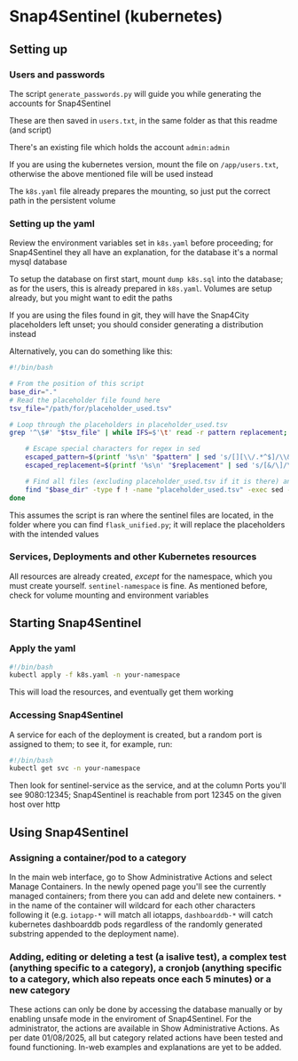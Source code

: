 # Snap4Sentinel (kubernetes)

## Setting up

### Users and passwords

The script `generate_passwords.py` will guide you while generating the accounts for Snap4Sentinel

These are then saved in `users.txt`, in the same folder as that this readme (and script)

There's an existing file which holds the account `admin:admin`

If you are using the kubernetes version, mount the file on `/app/users.txt`, otherwise the above mentioned file will be used instead

The `k8s.yaml` file already prepares the mounting, so just put the correct path in the persistent volume

### Setting up the yaml

Review the environment variables set in `k8s.yaml` before proceeding; for Snap4Sentinel they all have an explanation, for the database it's a normal mysql database

To setup the database on first start, mount `dump k8s.sql` into the database; as for the users, this is already prepared in `k8s.yaml`. Volumes are setup already, but you might want to edit the paths

If you are using the files found in git, they will have the Snap4City placeholders left unset; you should consider generating a distribution instead


Alternatively, you can do something like this:

```bash
#!/bin/bash

# From the position of this script
base_dir="."
# Read the placeholder file found here
tsv_file="/path/for/placeholder_used.tsv"

# Loop through the placeholders in placeholder_used.tsv
grep '^\$#' "$tsv_file" | while IFS=$'\t' read -r pattern replacement; do # some lines do not represent placeholders and we won't read them

    # Escape special characters for regex in sed
    escaped_pattern=$(printf '%s\n' "$pattern" | sed 's/[][\\/.*^$]/\\&/g')
    escaped_replacement=$(printf '%s\n' "$replacement" | sed 's/[&/\]/\\&/g')

    # Find all files (excluding placeholder_used.tsv if it is there) and run sed on them
    find "$base_dir" -type f ! -name "placeholder_used.tsv" -exec sed -i "s/$escaped_pattern/$escaped_replacement/g" {} +
done
```
This assumes the script is ran where the sentinel files are located, in the folder where you can find `flask_unified.py`; it will replace the placeholders with the intended values

### Services, Deployments and other Kubernetes resources

All resources are already created, _except_ for the namespace, which you must create yourself. `sentinel-namespace` is fine. As mentioned before, check for volume mounting and environment variables

## Starting Snap4Sentinel

### Apply the yaml

```bash
#!/bin/bash
kubectl apply -f k8s.yaml -n your-namespace
```

This will load the resources, and eventually get them working

### Accessing Snap4Sentinel

A service for each of the deployment is created, but a random port is assigned to them; to see it, for example, run:
```bash
#!/bin/bash
kubectl get svc -n your-namespace
```
Then look for sentinel-service as the service, and at the column Ports you'll see 9080:12345; Snap4Sentinel is reachable from port 12345 on the given host over http

## Using Snap4Sentinel

### Assigning a container/pod to a category

In the main web interface, go to Show Administrative Actions and select Manage Containers. In the newly opened page you'll see the currently managed containers; from there you can add and delete new containers. `*` in the name of the container will wildcard for each other characters following it (e.g. `iotapp-*` will match all iotapps, `dashboarddb-*` will catch kubernetes dashboarddb pods regardless of the randomly generated substring appended to the deployment name).

### Adding, editing or deleting a test (a isalive test), a complex test (anything specific to a category), a cronjob (anything specific to a category, which also repeats once each 5 minutes) or a new category

These actions can only be done by accessing the database manually or by enabling unsafe mode in the enviroment of Snap4Sentinel. For the administrator, the actions are available in Show Administrative Actions. As per date 01/08/2025, all but category related actions have been tested and found functioning. In-web examples and explanations are yet to be added.